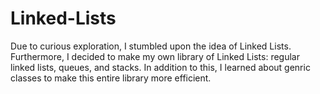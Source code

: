 # Linked-Lists

Due to curious exploration, I stumbled upon the idea of Linked Lists. Furthermore, I decided to make my own library of Linked Lists: regular linked lists, queues, and stacks. In addition to this, I learned about genric classes to make this entire library more efficient.